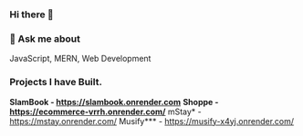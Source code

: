 ### Hi there 👋

### 💬 Ask me about
JavaScript, MERN, Web Development

### Projects I have Built.

**SlamBook - https://slambook.onrender.com**
**Shoppe - https://ecommerce-vrrh.onrender.com/**
mStay* - https://mstay.onrender.com/
Musify*** - https://musify-x4yj.onrender.com/


<!--
**gaurav-verma-au3/gaurav-verma-au3** is a ✨ _special_ ✨ repository because its `README.md` (this file) appears on your GitHub profile.

Here are some ideas to get you started:

- 🔭 I’m currently working on ...
- 🌱 I’m currently learning ...
- 👯 I’m looking to collaborate on ...
- 🤔 I’m looking for help with ...
- 💬 Ask me about ...
- 📫 How to reach me: ...
- 😄 Pronouns: ...
- ⚡ Fun fact: ...
-->
